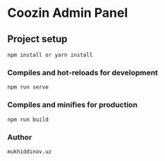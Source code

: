 # Coozin Admin Panel

## Project setup
```
npm install or yarn install
```

### Compiles and hot-reloads for development
```
npm run serve
```

### Compiles and minifies for production
```
npm run build
```

[comment]: <> (### Customize configuration)
### Author
```
mukhiddinov.uz
```

